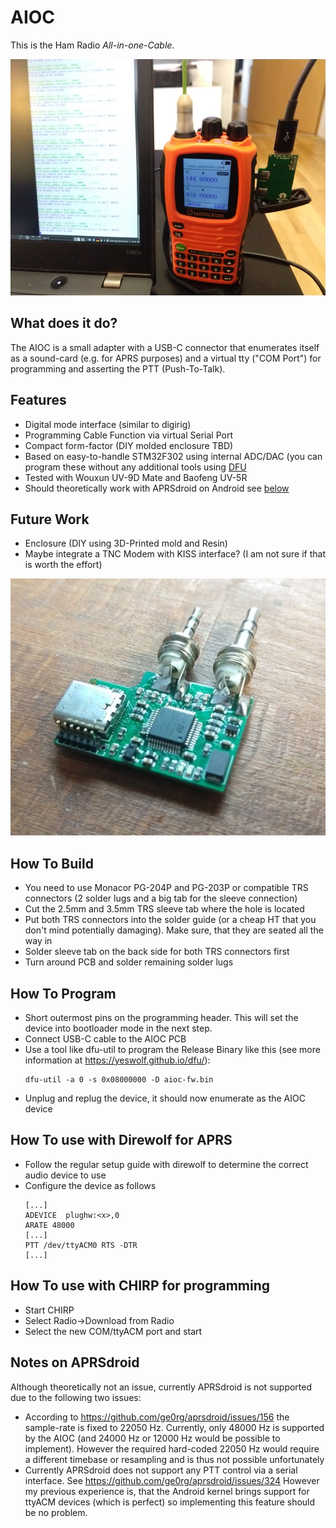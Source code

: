 # AIOC
This is the Ham Radio *All-in-one-Cable*. 

![AIOC with Wouxun and Direwolf](doc/images/k1-aioc-wouxun.jpg?raw=true "AIOC with Wouxun and Direwolf")

## What does it do?
The AIOC is a small adapter with a USB-C connector that enumerates itself as a sound-card (e.g. for APRS purposes) 
and a virtual tty ("COM Port") for programming and asserting the PTT (Push-To-Talk).

## Features ##
- Digital mode interface (similar to digirig)
- Programming Cable Function via virtual Serial Port
- Compact form-factor (DIY molded enclosure TBD)
- Based on easy-to-handle STM32F302 using internal ADC/DAC (you can program these without any additional tools using [DFU](#how-to-program)
- Tested with Wouxun UV-9D Mate and Baofeng UV-5R
- Should theoretically work with APRSdroid on Android see [below](#notes-on-aprsdroid)

## Future Work ##
- Enclosure (DIY using 3D-Printed mold and Resin)
- Maybe integrate a TNC Modem with KISS interface? (I am not sure if that is worth the effort)


![Top side of PCB](doc/images/k1-aioc-photo.jpg?raw=true "Top side of PCB")


## How To Build
- You need to use Monacor PG-204P and PG-203P or compatible TRS connectors (2 solder lugs and a big tab for the sleeve connection)
- Cut the 2.5mm and 3.5mm TRS sleeve tab where the hole is located
- Put both TRS connectors into the solder guide (or a cheap HT that you don't mind potentially damaging). Make sure, that they are seated all the way in
- Solder sleeve tab on the back side for both TRS connectors first
- Turn around PCB and solder remaining solder lugs

## How To Program
- Short outermost pins on the programming header. This will set the device into bootloader mode in the next step.
- Connect USB-C cable to the AIOC PCB
- Use a tool like dfu-util to program the Release Binary like this (see more information at https://yeswolf.github.io/dfu/):
  ````
  dfu-util -a 0 -s 0x08000000 -D aioc-fw.bin
  ````
- Unplug and replug the device, it should now enumerate as the AIOC device

## How To use with Direwolf for APRS
- Follow the regular setup guide with direwolf to determine the correct audio device to use
- Configure the device as follows
  ````
  [...]
  ADEVICE  plughw:<x>,0
  ARATE 48000
  [...]
  PTT /dev/ttyACM0 RTS -DTR
  [...]
  ````

## How To use with CHIRP for programming
- Start CHIRP
- Select Radio->Download from Radio
- Select the new COM/ttyACM port and start

## Notes on APRSdroid
Although theoretically not an issue, currently APRSdroid is not supported due to the following two issues:
- According to https://github.com/ge0rg/aprsdroid/issues/156 the sample-rate is fixed to 22050 Hz. 
  Currently, only 48000 Hz is supported by the AIOC (and 24000 Hz or 12000 Hz would be possible to implement). 
  However the required hard-coded 22050 Hz would require a different timebase or resampling and is thus not possible unfortunately
- Currently APRSdroid does not support any PTT control via a serial interface. See https://github.com/ge0rg/aprsdroid/issues/324
  However my previous experience is, that the Android kernel brings support for ttyACM devices (which is perfect) so implementing this feature should be no problem.
